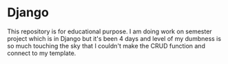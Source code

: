 # Django
This repository is for educational purpose. I am doing work on semester project which is in Django but it's been 4 days and level of my dumbness is so much touching the sky that I couldn't make the CRUD function and connect to my template.

